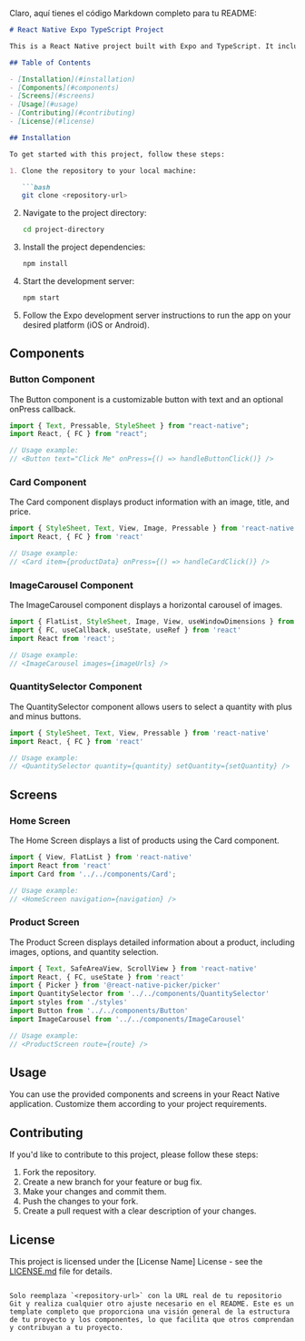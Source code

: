 Claro, aquí tienes el código Markdown completo para tu README:

```markdown
# React Native Expo TypeScript Project

This is a React Native project built with Expo and TypeScript. It includes several components and screens for a mobile app.

## Table of Contents

- [Installation](#installation)
- [Components](#components)
- [Screens](#screens)
- [Usage](#usage)
- [Contributing](#contributing)
- [License](#license)

## Installation

To get started with this project, follow these steps:

1. Clone the repository to your local machine:

   ```bash
   git clone <repository-url>
   ```

2. Navigate to the project directory:

   ```bash
   cd project-directory
   ```

3. Install the project dependencies:

   ```bash
   npm install
   ```

4. Start the development server:

   ```bash
   npm start
   ```

5. Follow the Expo development server instructions to run the app on your desired platform (iOS or Android).

## Components

### Button Component

The Button component is a customizable button with text and an optional onPress callback.

```jsx
import { Text, Pressable, StyleSheet } from "react-native";
import React, { FC } from "react";

// Usage example:
// <Button text="Click Me" onPress={() => handleButtonClick()} />
```

### Card Component

The Card component displays product information with an image, title, and price.

```jsx
import { StyleSheet, Text, View, Image, Pressable } from 'react-native'
import React, { FC } from 'react'

// Usage example:
// <Card item={productData} onPress={() => handleCardClick()} />
```

### ImageCarousel Component

The ImageCarousel component displays a horizontal carousel of images.

```jsx
import { FlatList, StyleSheet, Image, View, useWindowDimensions } from 'react-native'
import { FC, useCallback, useState, useRef } from 'react'
import React from 'react';

// Usage example:
// <ImageCarousel images={imageUrls} />
```

### QuantitySelector Component

The QuantitySelector component allows users to select a quantity with plus and minus buttons.

```jsx
import { StyleSheet, Text, View, Pressable } from 'react-native'
import React, { FC } from 'react'

// Usage example:
// <QuantitySelector quantity={quantity} setQuantity={setQuantity} />
```

## Screens

### Home Screen

The Home Screen displays a list of products using the Card component.

```jsx
import { View, FlatList } from 'react-native'
import React from 'react'
import Card from '../../components/Card';

// Usage example:
// <HomeScreen navigation={navigation} />
```

### Product Screen

The Product Screen displays detailed information about a product, including images, options, and quantity selection.

```jsx
import { Text, SafeAreaView, ScrollView } from 'react-native'
import React, { FC, useState } from 'react'
import { Picker } from '@react-native-picker/picker'
import QuantitySelector from '../../components/QuantitySelector'
import styles from './styles'
import Button from '../../components/Button'
import ImageCarousel from '../../components/ImageCarousel'

// Usage example:
// <ProductScreen route={route} />
```

## Usage

You can use the provided components and screens in your React Native application. Customize them according to your project requirements.

## Contributing

If you'd like to contribute to this project, please follow these steps:

1. Fork the repository.
2. Create a new branch for your feature or bug fix.
3. Make your changes and commit them.
4. Push the changes to your fork.
5. Create a pull request with a clear description of your changes.

## License

This project is licensed under the [License Name] License - see the [LICENSE.md](LICENSE.md) file for details.
```

Solo reemplaza `<repository-url>` con la URL real de tu repositorio Git y realiza cualquier otro ajuste necesario en el README. Este es un template completo que proporciona una visión general de la estructura de tu proyecto y los componentes, lo que facilita que otros comprendan y contribuyan a tu proyecto.
